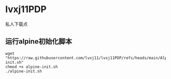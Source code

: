 # lvxj11PDP
私人下载点

## 运行alpine初始化脚本
```
wget "https://raw.githubusercontent.com/lvxj11/lvxj11PDP/refs/heads/main/Alpine/alpine-init.sh"
chmod +x alpine-init.sh
./alpine-init.sh
```
